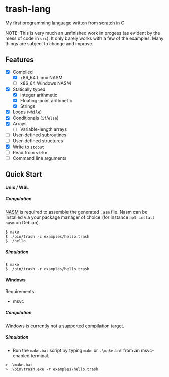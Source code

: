 # trash-lang

My first programming language written from scratch in C

NOTE: This is very much an unfinished work in progess (as evident by the mess of code in `src`). It only barely works with a few of the examples. Many things are subject to change and improve.

## Features
- [x] Compiled
  - [x] x86_64 Linux NASM
  - [ ] x86_64 Windows NASM
- [x] Statically typed
  - [x] Integer arithmetic
  - [x] Floating-point arithmetic
  - [x] Strings
- [x] Loops (`while`)
- [x] Conditionals (`if`/`else`)
- [x] Arrays
  - [ ] Variable-length arrays
- [ ] User-defined subroutines
- [ ] User-defined structures
- [x] Write to `stdout`
- [ ] Read from `stdin`
- [ ] Command line arguments

## Quick Start


#### Unix / WSL

##### Compilation

[NASM](https://nasm.us/) is required to assemble the generated `.asm` file. Nasm can be installed via your package manager of choice (for instance `apt install nasm` on Debian).

```console
$ make
$ ./bin/trash -c examples/hello.trash
$ ./hello
```

##### Simulation

```console
$ make
$ ./bin/trash -r examples/hello.trash
```

#### Windows

Requirements
- msvc

##### Compilation

Windows is currently not a supported compilation target.

##### Simulation

- Run the `make.bat` script by typing `make` or `.\make.bat` from an msvc-enabled terminal.

```console
> .\make.bat
> .\bin\trash.exe -r examples\hello.trash
```